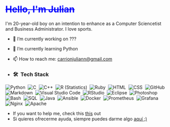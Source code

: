 <h1><s style="color: blue;">Hello, I'm Julian</s></h1>

I'm 20-year-old boy on an intention to enhance as a Computer Sciencetist  and Business Administrator. I love sports.

- 🔭 I’m currently working on ???
- 🌱 I’m currently learning Python
- 📫 How to reach me: [carrionjuliann@gmail.com](mailto:carrionjuliann@gmail.com)

- ### 🛠 &nbsp;Tech Stack
![Python](https://img.shields.io/badge/Python-3776AB?style=flat&logo=python&logoColor=white)&nbsp;
![C](https://img.shields.io/badge/C-A8B9CC?style=flat&logo=C&logoColor=black)&nbsp;
![C++](https://img.shields.io/badge/C++-00599C?style=flat&logo=C%2B%2B&logoColor=white)&nbsp;
![R (Statistics)](https://img.shields.io/badge/R-276DC3?style=flat&logo=R&logoColor=white)&nbsp;
![Ruby](https://img.shields.io/badge/Ruby-D91404?style=flat&logo=Ruby&logoColor=white)&nbsp;
![HTML](https://img.shields.io/badge/HTML5-E34F26?style=flat&logo=HTML5&logoColor=white)&nbsp;
![CSS](https://img.shields.io/badge/CSS3-1572B6?style=flat&logo=CSS3&logoColor=white)&nbsp;
![GitHub](https://img.shields.io/badge/GitHub-181717?style=flat&logo=github&logoColor=white)&nbsp;
![Markdown](https://img.shields.io/badge/Markdown-000000?style=flat&logo=markdown&logoColor=white)&nbsp;
![Visual Studio Code](https://img.shields.io/badge/Visual%20Studio%20Code-007ACC?style=flat&logo=visual-studio-code&logoColor=white)&nbsp;
![RStudio](https://img.shields.io/badge/RStudio-75AADB?style=flat&logo=rstudio&logoColor=white)&nbsp;
![Eclipse](https://img.shields.io/badge/Eclipse-2C2255?style=flat&logo=eclipse-ide&logoColor=white)&nbsp;
![Photoshop](https://img.shields.io/badge/Photoshop-31A8FF?style=flat&logo=adobe-photoshop&logoColor=white)&nbsp;
![Bash](https://img.shields.io/badge/Bash-4EAA25?style=flat&logo=gnubash&logoColor=white)&nbsp;
![SQL](https://img.shields.io/badge/SQL-4479A1?style=flat&logo=postgresql&logoColor=white)&nbsp;
![Java](https://img.shields.io/badge/Java-007396?style=flat&logo=java&logoColor=white)&nbsp;
![Ansible](https://img.shields.io/badge/Ansible-EE0000?style=flat&logo=ansible&logoColor=white)&nbsp;
![Docker](https://img.shields.io/badge/Docker-2496ED?style=flat&logo=docker&logoColor=white)&nbsp;
![Prometheus](https://img.shields.io/badge/Prometheus-E6522C?style=flat&logo=prometheus&logoColor=white)&nbsp;
![Grafana](https://img.shields.io/badge/Grafana-F46800?style=flat&logo=grafana&logoColor=white)&nbsp;
![Nginx](https://img.shields.io/badge/Nginx-009639?style=flat&logo=nginx&logoColor=white)&nbsp;
![Apache](https://img.shields.io/badge/Apache-D22128?style=flat&logo=apache&logoColor=white)&nbsp;

- If you want to help me, check this [this](https://paypal.me/JulianCarrion?country.x=ES&locale.x=es_ES) out
- Si quieres ofrecerme ayuda, siempre puedes darme algo [aquí ;)](https://paypal.me/JulianCarrion?country.x=ES&locale.x=es_ES)
